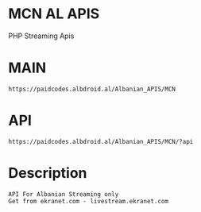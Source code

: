 # MCN AL APIS
PHP Streaming Apis

# MAIN
    https://paidcodes.albdroid.al/Albanian_APIS/MCN

# API
    https://paidcodes.albdroid.al/Albanian_APIS/MCN/?api


# Description
    API For Albanian Streaming only
    Get from ekranet.com - livestream.ekranet.com
